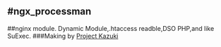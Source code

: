 #ngx_processman
---------------------------------------
##nginx module. Dynamic Module,.htaccess readble,DSO PHP,and like SuExec.
###Making by [Project Kazuki](http://www.jisakuroom.net/ "Project Kazuki")

